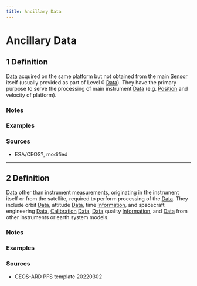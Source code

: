 ```yaml
---
title: Ancillary Data
---
```


# Ancillary Data

## 1 Definition

[Data](../data) acquired on the same platform but not obtained from the main [Sensor](../sensor) itself (usually provided as part of Level 0 [Data](../data)). They have the primary purpose to serve the processing of main instrument [Data](../data) (e.g. [Position](../position) and velocity of platform).

### Notes 

### Examples 

### Sources
- ESA/CEOS?, modified

___

## 2 Definition

[Data](../data) other than instrument measurements, originating in the instrument itself or from the satellite, required to perform processing of the [Data](../data). They include orbit [Data](../data), attitude [Data](../data), time [Information](../information), and spacecraft engineering [Data](../data), [Calibration](../calibration) [Data](../data), [Data](../data) quality [Information](../information), and [Data](../data) from other instruments or earth system models.

### Notes 

### Examples 

### Sources
- CEOS-ARD PFS template 20220302
